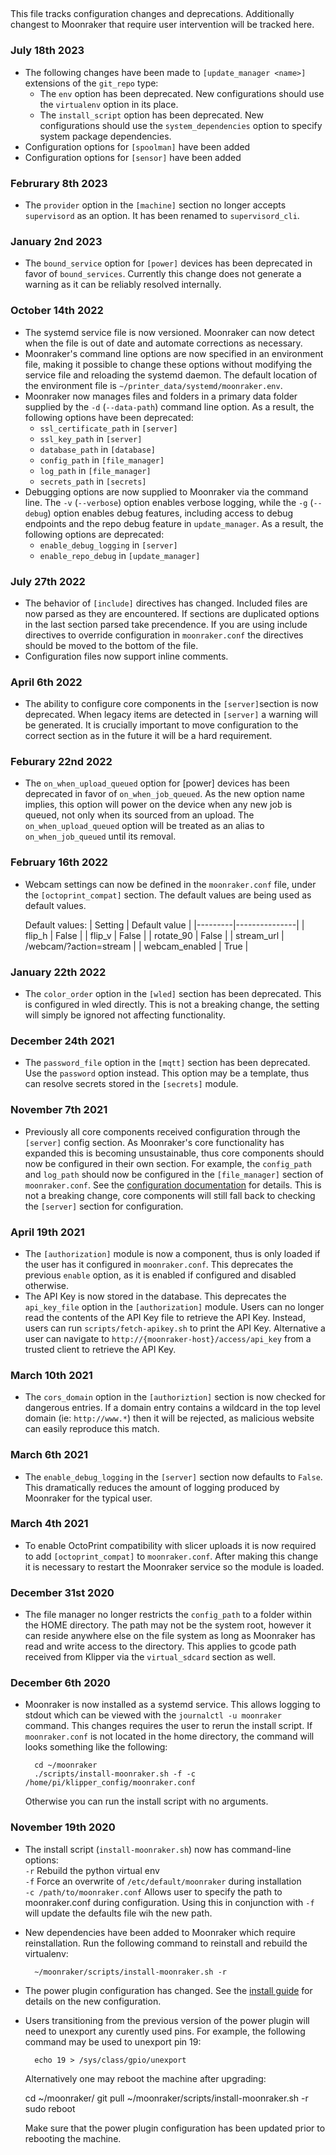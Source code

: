 ##
This file tracks configuration changes and deprecations.  Additionally
changest to Moonraker that require user intervention will be tracked
here.

### July 18th 2023
- The following changes have been made to `[update_manager <name>]`
  extensions of the `git_repo` type:
  - The `env` option has been deprecated.  New configurations should
    use the `virtualenv` option in its place.
  - The `install_script` option has been deprecated. New configurations
    should use the `system_dependencies` option to specify system package
    dependencies.
- Configuration options for `[spoolman]` have been added
- Configuration options for `[sensor]` have been added

### Februrary 8th 2023
- The `provider` option in the `[machine]` section no longer accepts
  `supervisord` as an option.  It has been renamed to `supervisord_cli`.

### January 2nd 2023
- The `bound_service` option for `[power]` devices has been deprecated in
  favor of `bound_services`.  Currently this change does not generate a
  warning as it can be reliably resolved internally.

### October 14th 2022
- The systemd service file is now versioned.  Moonraker can now detect when
  the file is out of date and automate corrections as necessary.
- Moonraker's command line options are now specified in an environment file,
  making it possible to change these options without modifying the service file
  and reloading the systemd daemon.  The default location of the environment
  file is `~/printer_data/systemd/moonraker.env`.
- Moonraker now manages files and folders in a primary data folder supplied
  by the `-d` (`--data-path`) command line option.  As a result, the following
  options have been deprecated:
    - `ssl_certificate_path` in `[server]`
    - `ssl_key_path` in `[server]`
    - `database_path` in `[database]`
    - `config_path` in `[file_manager]`
    - `log_path` in `[file_manager]`
    - `secrets_path` in `[secrets]`
- Debugging options are now supplied to Moonraker via the command line.
  The `-v` (`--verbose`) option enables verbose logging, while the `-g`
  (`--debug`) option enables debug features, including access to debug
  endpoints and the repo debug feature in `update_manager`.  As a result,
  the following options are deprecated:
    - `enable_debug_logging` in `[server]`
    - `enable_repo_debug` in `[update_manager]`

### July 27th 2022
- The behavior of `[include]` directives has changed.  Included files
  are now parsed as they are encountered.  If sections are duplicated
  options in the last section parsed take precendence.  If you are
  using include directives to override configuration in `moonraker.conf`
  the directives should be moved to the bottom of the file.
- Configuration files now support inline comments.

### April 6th 2022
- The ability to configure core components in the `[server]`section
  is now deprecated.  When legacy items are detected in `[server]` a
  warning will be generated.  It is crucially important to move configuration
  to the correct section as in the future it will be a hard requirement.

### Feburary 22nd 2022
- The `on_when_upload_queued` option for [power] devices has been
  deprecated in favor of `on_when_job_queued`.  As the new option
  name implies, this option will power on the device when any new
  job is queued, not only when its sourced from an upload.  The
  `on_when_upload_queued` option will be treated as an alias to
  `on_when_job_queued` until its removal.

### February 16th 2022
- Webcam settings can now be defined in the `moonraker.conf` file, under
  the `[octoprint_compat]` section. The default values are being used as
  default values.

  Default values:
  | Setting | Default value |
  |---------|---------------|
  | flip_h | False |
  | flip_v | False |
  | rotate_90 | False |
  | stream_url | /webcam/?action=stream |
  | webcam_enabled | True |

### January 22th 2022
- The `color_order` option in the `[wled]` section has been deprecated.
  This is configured in wled directly. This is not a breaking change,
  the setting will simply be ignored not affecting functionality.

### December 24th 2021
- The `password_file` option in the `[mqtt]` section has been deprecated.
  Use the `password` option instead.  This option may be a template, thus
  can resolve secrets stored in the `[secrets]` module.

### November 7th 2021
- Previously all core components received configuration through
  the `[server]` config section.  As Moonraker's core functionality
  has expanded this is becoming unsustainable, thus core components
  should now be configured in their own section. For example, the
  `config_path` and `log_path` should now be configured in the
  `[file_manager]` section of `moonraker.conf`.  See the
  [configuration documentation](https://moonraker.readthedocs.io/en/latest/configuration/)
  for details.  This is not a breaking change, core components
  will still fall back to checking the `[server]` section for
  configuration.

### April 19th 2021
- The `[authorization]` module is now a component, thus is only
  loaded if the user has it configured in `moonraker.conf`.  This
  deprecates the previous `enable` option, as it is enabled
  if configured and disabled otherwise.
- The API Key is now stored in the database.  This deprecates the
  `api_key_file` option in the `[authorization]` module.  Users can
  no longer read the contents of the API Key file to retrieve the
  API Key.  Instead, users can run `scripts/fetch-apikey.sh` to
  print the API Key.  Alternative a user can navigate to
  `http://{moonraker-host}/access/api_key` from a trusted client
  to retrieve the API Key.

### March 10th 2021
- The `cors_domain` option in the `[authoriztion]` section is now
  checked for dangerous entries.  If a domain entry contains a
  wildcard in the top level domain (ie: `http://www.*`) then it
  will be rejected, as malicious website can easily reproduce
  this match.

### March 6th 2021
- The `enable_debug_logging` in the `[server]` section now defaults
  to `False`.  This dramatically reduces the amount of logging produced
  by Moonraker for the typical user.

### March 4th 2021
- To enable OctoPrint compatibility with slicer uploads it is now
  required to add `[octoprint_compat]` to `moonraker.conf`.  After
  making this change it is necessary to restart the Moonraker service
  so the module is loaded.

### December 31st 2020
- The file manager no longer restricts the `config_path` to a folder
  within the HOME directory.  The path may not be the system root,
  however it can reside anywhere else on the file system as long as
  Moonraker has read and write access to the directory.  This applies
  to gcode path received from Klipper via the `virtual_sdcard` section
  as well.

### December 6th 2020
- Moonraker is now installed as a systemd service.  This allows logging
  to stdout which can be viewed with the `journalctl -u moonraker` command.
  This changes requires the user to rerun the install script.  If
  `moonraker.conf` is not located in the home directory, the command
  will looks something like the following:

        cd ~/moonraker
        ./scripts/install-moonraker.sh -f -c /home/pi/klipper_config/moonraker.conf

  Otherwise you can run the install script with no arguments.

### November 19th 2020
- The install script (`install-moonraker.sh`) now has command-line
  options:\
  `-r`   Rebuild the python virtual env\
  `-f`   Force an overwrite of `/etc/default/moonraker` during installation\
  `-c /path/to/moonraker.conf`    Allows user to specify the path to
  moonraker.conf during configuration.  Using this in conjunction with `-f`
  will update the defaults file wih the new path.
- New dependencies have been added to Moonraker which require reinstallation.
  Run the following command to reinstall and rebuild the virtualenv:

        ~/moonraker/scripts/install-moonraker.sh -r

- The power plugin configuration has changed.  See the
  [install guide](installation.md#power-control-plugin) for
  details on the new configuration.
- Users transitioning from the previous version of the power plugin will need
  to unexport any curently used pins.  For example, the following command
  may be used to unexport pin 19:

        echo 19 > /sys/class/gpio/unexport

  Alternatively one may reboot the machine after upgrading:

    cd ~/moonraker/
    git pull
    ~/moonraker/scripts/install-moonraker.sh -r
    sudo reboot

  Make sure that the power plugin configuration has been updated prior
  to rebooting the machine.
